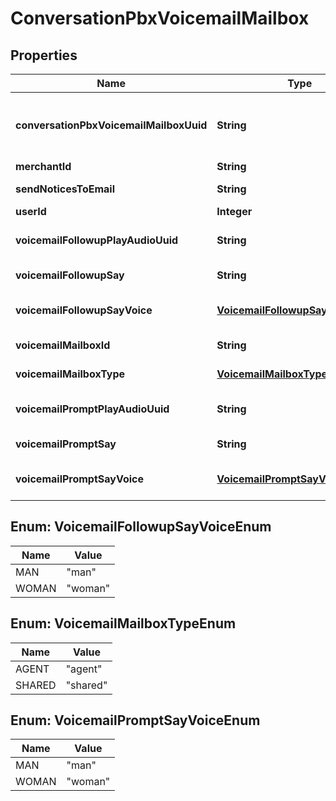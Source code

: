 

# ConversationPbxVoicemailMailbox


## Properties

| Name | Type | Description | Notes |
|------------ | ------------- | ------------- | -------------|
|**conversationPbxVoicemailMailboxUuid** | **String** | Conversation Pbx Voicemail Mailbox UUID |  [optional] |
|**merchantId** | **String** | Merchant Id |  [optional] |
|**sendNoticesToEmail** | **String** | Send notices to email |  [optional] |
|**userId** | **Integer** | User Id |  [optional] |
|**voicemailFollowupPlayAudioUuid** | **String** | Voicemail follow play audio UUID |  [optional] |
|**voicemailFollowupSay** | **String** | Voicemail followup say |  [optional] |
|**voicemailFollowupSayVoice** | [**VoicemailFollowupSayVoiceEnum**](#VoicemailFollowupSayVoiceEnum) | Voicemail followup say voice |  [optional] |
|**voicemailMailboxId** | **String** | Voicemail mailbox id |  [optional] |
|**voicemailMailboxType** | [**VoicemailMailboxTypeEnum**](#VoicemailMailboxTypeEnum) | Voicemail mailbox type |  [optional] |
|**voicemailPromptPlayAudioUuid** | **String** | Voicemail prompt play audio UUID |  [optional] |
|**voicemailPromptSay** | **String** | Voicemail prompt say |  [optional] |
|**voicemailPromptSayVoice** | [**VoicemailPromptSayVoiceEnum**](#VoicemailPromptSayVoiceEnum) | Voicemail prompt say voice |  [optional] |



## Enum: VoicemailFollowupSayVoiceEnum

| Name | Value |
|---- | -----|
| MAN | &quot;man&quot; |
| WOMAN | &quot;woman&quot; |



## Enum: VoicemailMailboxTypeEnum

| Name | Value |
|---- | -----|
| AGENT | &quot;agent&quot; |
| SHARED | &quot;shared&quot; |



## Enum: VoicemailPromptSayVoiceEnum

| Name | Value |
|---- | -----|
| MAN | &quot;man&quot; |
| WOMAN | &quot;woman&quot; |



